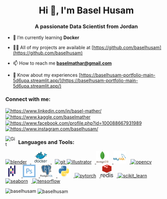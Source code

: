 <h1 align="center">Hi 👋, I'm Basel Husam</h1>
<h3 align="center">A passionate Data Scientist from Jordan</h3>

- 🌱 I’m currently learning **Docker**

- 👨‍💻 All of my projects are available at [https://github.com/baselhusam](https://github.com/baselhusam)

- 📫 How to reach me **baselmathar@gmail.com**

- 📄 Know about my experiences [https://baselhusam-portfolio-main-5d6upa.streamlit.app/](https://baselhusam-portfolio-main-5d6upa.streamlit.app/)

<h3 align="left">Connect with me:</h3>
<p align="left">
<a href="https://linkedin.com/in/https://www.linkedin.com/in/basel-mather/" target="blank"><img align="center" src="https://raw.githubusercontent.com/rahuldkjain/github-profile-readme-generator/master/src/images/icons/Social/linked-in-alt.svg" alt="https://www.linkedin.com/in/basel-mather/" height="30" width="40" /></a>
<a href="https://kaggle.com/https://www.kaggle.com/baselmather" target="blank"><img align="center" src="https://raw.githubusercontent.com/rahuldkjain/github-profile-readme-generator/master/src/images/icons/Social/kaggle.svg" alt="https://www.kaggle.com/baselmather" height="30" width="40" /></a>
<a href="https://fb.com/https://www.facebook.com/profile.php?id=100088667931989" target="blank"><img align="center" src="https://raw.githubusercontent.com/rahuldkjain/github-profile-readme-generator/master/src/images/icons/Social/facebook.svg" alt="https://www.facebook.com/profile.php?id=100088667931989" height="30" width="40" /></a>
<a href="https://instagram.com/https://www.instagram.com/baselhusam/" target="blank"><img align="center" src="https://raw.githubusercontent.com/rahuldkjain/github-profile-readme-generator/master/src/images/icons/Social/instagram.svg" alt="https://www.instagram.com/baselhusam/" height="30" width="40" /></a>
</p>
<img align="left" alt="Git" width="30px" style="padding-right:10px;" src="https://cdn.jsdelivr.net/gh/devicons/devicon/icons/git/git-original.svg" />

<h3 align="left">Languages and Tools:</h3>

<p align="left"> <a style="padding-right:10px;"  href="https://www.blender.org/" target="_blank" rel="noreferrer"> <img style="padding-right:10px;"  src="https://download.blender.org/branding/community/blender_community_badge_white.svg" alt="blender" width="40" height="40"/> </a> 
<a style="padding-right:10px;"  href="https://www.docker.com/" target="_blank" rel="noreferrer"> <img style="padding-right:10px;"  src="https://raw.githubusercontent.com/devicons/devicon/master/icons/docker/docker-original-wordmark.svg" alt="docker" width="40" height="40"/> </a> 
<a href="https://git-scm.com/" target="_blank" rel="noreferrer"> <img src="https://www.vectorlogo.zone/logos/git-scm/git-scm-icon.svg" alt="git" width="40" height="40"/> </a> 
<a href="https://www.adobe.com/in/products/illustrator.html" target="_blank" rel="noreferrer"> <img style="padding-right:10px;"  src="https://www.vectorlogo.zone/logos/adobe_illustrator/adobe_illustrator-icon.svg" alt="illustrator" width="40" height="40"/> </a> 
<a href="https://www.mongodb.com/" target="_blank" rel="noreferrer"> <img style="padding-right:10px;"  src="https://raw.githubusercontent.com/devicons/devicon/master/icons/mongodb/mongodb-original-wordmark.svg" alt="mongodb" width="40" height="40"/> </a> 
<a href="https://www.mysql.com/" target="_blank" rel="noreferrer"> <img style="padding-right:10px;"  src="https://raw.githubusercontent.com/devicons/devicon/master/icons/mysql/mysql-original-wordmark.svg" alt="mysql" width="40" height="40"/> </a> 
<a href="https://opencv.org/" target="_blank" rel="noreferrer"> <img style="padding-right:10px;"  src="https://www.vectorlogo.zone/logos/opencv/opencv-icon.svg" alt="opencv" width="40" height="40"/> </a> 
<a href="https://pandas.pydata.org/" target="_blank" rel="noreferrer"> <img  style="padding-right:10px;"  src="https://raw.githubusercontent.com/devicons/devicon/2ae2a900d2f041da66e950e4d48052658d850630/icons/pandas/pandas-original.svg" alt="pandas" width="40" height="40"/> </a> 
<a href="https://www.photoshop.com/en" target="_blank" rel="noreferrer"> <img style="padding-right:10px;"  src="https://raw.githubusercontent.com/devicons/devicon/master/icons/photoshop/photoshop-line.svg" alt="photoshop" width="40" height="40"/> </a> 
<a href="https://www.postgresql.org" target="_blank" rel="noreferrer"> <img style="padding-right:10px;"  src="https://raw.githubusercontent.com/devicons/devicon/master/icons/postgresql/postgresql-original-wordmark.svg" alt="postgresql" width="40" height="40"/> </a> 
<a href="https://www.python.org" target="_blank" rel="noreferrer"> <img style="padding-right:10px;"  src="https://raw.githubusercontent.com/devicons/devicon/master/icons/python/python-original.svg" alt="python" width="40" height="40"/> </a> 
<a href="https://pytorch.org/" target="_blank" rel="noreferrer"> <img style="padding-right:10px;"  src="https://www.vectorlogo.zone/logos/pytorch/pytorch-icon.svg" alt="pytorch" width="40" height="40"/> </a> 
<a href="https://redis.io" target="_blank" rel="noreferrer"> <img style="padding-right:10px;"  src="https://raw.githubusercontent.com/devicons/devicon/master/icons/redis/redis-original-wordmark.svg" alt="redis" width="40" height="40"/> </a> 
<a href="https://scikit-learn.org/" target="_blank" rel="noreferrer"> <img style="padding-right:10px;"  src="https://upload.wikimedia.org/wikipedia/commons/0/05/Scikit_learn_logo_small.svg" alt="scikit_learn" width="40" height="40"/> </a> 
<a href="https://seaborn.pydata.org/" target="_blank" rel="noreferrer"> <img style="padding-right:10px;"  src="https://seaborn.pydata.org/_images/logo-mark-lightbg.svg" alt="seaborn" width="40" height="40"/> </a> 
<a href="https://www.tensorflow.org" target="_blank" rel="noreferrer"> <img style="padding-right:10px;"  src="https://www.vectorlogo.zone/logos/tensorflow/tensorflow-icon.svg" alt="tensorflow" width="40" height="40"/> </a> </p>



<p><img align="left" src="https://github-readme-stats.vercel.app/api/top-langs?username=baselhusam&show_icons=true&locale=en&layout=compact" alt="baselhusam" /></p>



<p>&nbsp;<img align="center" src="https://github-readme-stats.vercel.app/api?username=baselhusam&show_icons=true&locale=en" alt="baselhusam" /></p>

